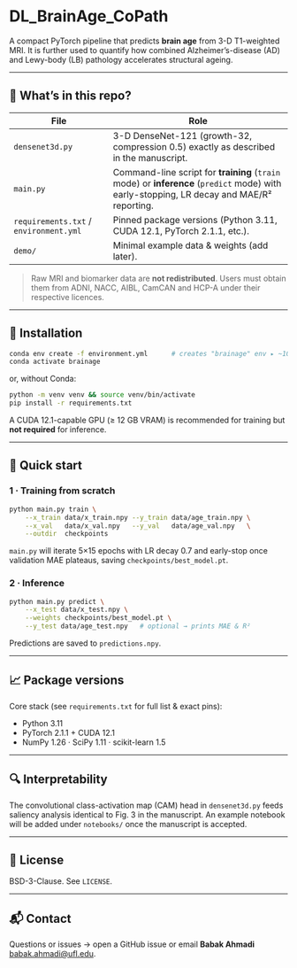 # DL\_BrainAge\_CoPath

A compact PyTorch pipeline that predicts **brain age** from 3-D T1-weighted MRI. It is further used to quantify how combined Alzheimer’s-disease (AD) and Lewy-body (LB) pathology accelerates structural ageing.

---

## 🚀 What’s in this repo?

| File                                   | Role                                                                                                                                      |
| -------------------------------------- | ----------------------------------------------------------------------------------------------------------------------------------------- |
| `densenet3d.py`                        | 3-D DenseNet-121 (growth-32, compression 0.5) exactly as described in the manuscript.                                                     |
| `main.py`                              | Command-line script for **training** (`train` mode) or **inference** (`predict` mode) with early-stopping, LR decay and MAE/R² reporting. |
| `requirements.txt` / `environment.yml` | Pinned package versions (Python 3.11, CUDA 12.1, PyTorch 2.1.1, etc.).                                                                    |
| `demo/`                                | Minimal example data & weights (add later).                                                                                     |

> Raw MRI and biomarker data are **not redistributed**. Users must obtain them from ADNI, NACC, AIBL, CamCAN and HCP-A under their respective licences.

---

## 🔧 Installation

```bash
conda env create -f environment.yml      # creates "brainage" env ▸ ~10 min
conda activate brainage
```

or, without Conda:

```bash
python -m venv venv && source venv/bin/activate
pip install -r requirements.txt
```

A CUDA 12.1-capable GPU (≥ 12 GB VRAM) is recommended for training but **not required** for inference.

---

## 🏃 Quick start

### 1 · Training from scratch

```bash
python main.py train \
    --x_train data/x_train.npy --y_train data/age_train.npy \
    --x_val   data/x_val.npy   --y_val   data/age_val.npy   \
    --outdir  checkpoints
```

`main.py` will iterate 5×15 epochs with LR decay 0.7 and early-stop once validation MAE plateaus, saving `checkpoints/best_model.pt`.

### 2 · Inference

```bash
python main.py predict \
    --x_test data/x_test.npy \
    --weights checkpoints/best_model.pt \
    --y_test data/age_test.npy   # optional → prints MAE & R²
```

Predictions are saved to `predictions.npy`.

---

## 📈 Package versions

Core stack (see `requirements.txt` for full list & exact pins):

* Python 3.11
* PyTorch 2.1.1 + CUDA 12.1
* NumPy 1.26 · SciPy 1.11 · scikit-learn 1.5 

---

## 🔍 Interpretability

The convolutional class-activation map (CAM) head in `densenet3d.py` feeds saliency analysis identical to Fig. 3 in the manuscript. An example notebook will be added under `notebooks/` once the manuscript is accepted.

---

## 📄 License

BSD-3-Clause. See `LICENSE`.

---

## 📬 Contact

Questions or issues → open a GitHub issue or email **Babak Ahmadi** [babak.ahmadi@ufl.edu](mailto:babak.ahmadi@ufl.edu).
